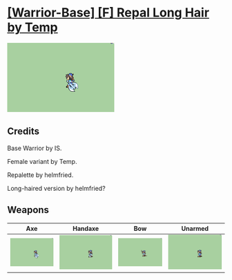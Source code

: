 # [\[Warrior-Base\] \[F\] Repal Long Hair by Temp](./)

<img src="./3.%20Axe/Axe_000.png" alt="[Warrior-Base] [F] Repal Long Hair by Temp standing" />

## Credits

Base Warrior by IS.

Female variant by Temp.

Repalette by helmfried.

Long-haired version by helmfried?

## Weapons


|Axe |Handaxe |Bow |Unarmed |
|  :---: | :---: | :---: | :---: |
| <img alt="Axe animation" src="./3.%20Axe/Axe.gif" /> | <img alt="Handaxe animation" src="./4.%20Handaxe/Handaxe.gif" /> | <img alt="Bow animation" src="./5.%20Bow/Bow.gif" /> | <img alt="Unarmed animation" src="./8.%20Unarmed/Unarmed.gif" /> |
